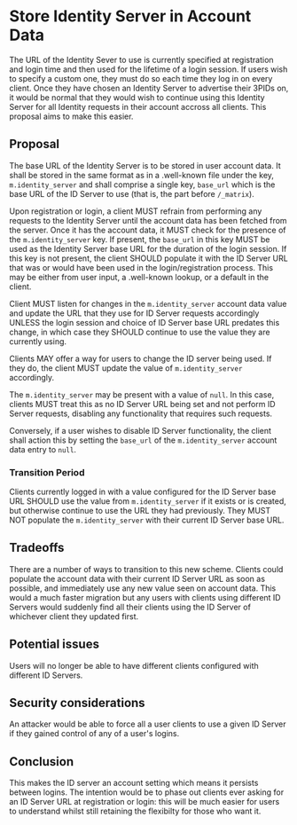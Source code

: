 # Store Identity Server in Account Data

The URL of the Identity Sever to use is currently specified at registration and
login time and then used for the lifetime of a login session. If users wish to
specify a custom one, they must do so each time they log in on every client.
Once they have chosen an Identity Server to advertise their 3PIDs on, it would
be normal that they would wish to continue using this Identity Server for all
Identity requests in their account accross all clients. This proposal aims to
make this easier.

## Proposal

The base URL of the Identity Server is to be stored in user account data. It
shall be stored in the same format as in a .well-known file under the key,
`m.identity_server` and shall comprise a single key, `base_url` which is the
base URL of the ID Server to use (that is, the part before `/_matrix`).

Upon registration or login, a client MUST refrain from performing any requests
to the Identity Server until the account data has been fetched from the server.
Once it has the account data, it MUST check for the presence of the
`m.identity_server` key. If present, the `base_url` in this key MUST be used
as the Identity Server base URL for the duration of the login session. If this
key is not present, the client SHOULD populate it with the ID Server URL
that was or would have been used in the login/registration process. This may
be either from user input, a .well-known lookup, or a default in the client.

Client MUST listen for changes in the `m.identity_server` account data value
and update the URL that they use for ID Server requests accordingly UNLESS
the login session and choice of ID Server base URL predates this change, in
which case they SHOULD continue to use the value they are currently using.

Clients MAY offer a way for users to change the ID server being used. If they
do, the client MUST update the value of `m.identity_server` accordingly.

The `m.identity_server` may be present with a value of `null`. In this case,
clients MUST treat this as no ID Server URL being set and not perform ID
Server requests, disabling any functionality that requires such requests.

Conversely, if a user wishes to disable ID Server functionality, the client
shall action this by setting the `base_url` of the `m.identity_server`
account data entry to `null`.

### Transition Period

Clients currently logged in with a value configured for the ID Server base
URL SHOULD use the value from `m.identity_server` if it exists or is created,
but otherwise continue to use the URL they had previously. They MUST NOT
populate the `m.identity_server` with their current ID Server base URL.

## Tradeoffs

There are a number of ways to transition to this new scheme. Clients could
populate the account data with their current ID Server URL as soon as
possible, and immediately use any new value seen on account data. This
would a much faster migration but any users with clients using different
ID Servers would suddenly find all their clients using the ID Server of
whichever client they updated first.

## Potential issues

Users will no longer be able to have different clients configured with
different ID Servers.

## Security considerations

An attacker would be able to force all a user clients to use a given ID Server
if they gained control of any of a user's logins.

## Conclusion

This makes the ID server an account setting which means it persists between
logins. The intention would be to phase out clients ever asking for an ID
Server URL at registration or login: this will be much easier for users to
understand whilst still retaining the flexibilty for those who want it.
